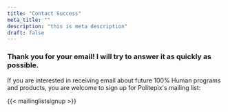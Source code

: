 ```yaml
---
title: "Contact Success"
meta_title: ""
description: "this is meta description"
draft: false
---
```

### Thank you for your email! I will try to answer it as quickly as possible.

If you are interested in receiving email about future 100% Human programs and products, you are welcome to sign up for Politepix's mailing list:

{{< mailinglistsignup >}}